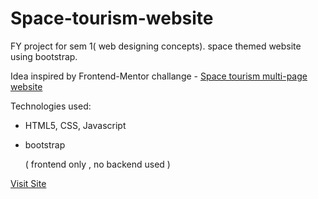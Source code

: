 # Space-tourism-website
FY project for sem 1( web designing concepts). space themed website using bootstrap.

Idea inspired by Frontend-Mentor challange - [Space tourism multi-page website](https://www.frontendmentor.io/challenges/space-tourism-multipage-website-gRWj1URZ3)

Technologies used:
- HTML5, CSS, Javascript
- bootstrap

  ( frontend only , no backend used )


[Visit Site](https://space-tourism-ecommerce-website.vercel.app/) 
